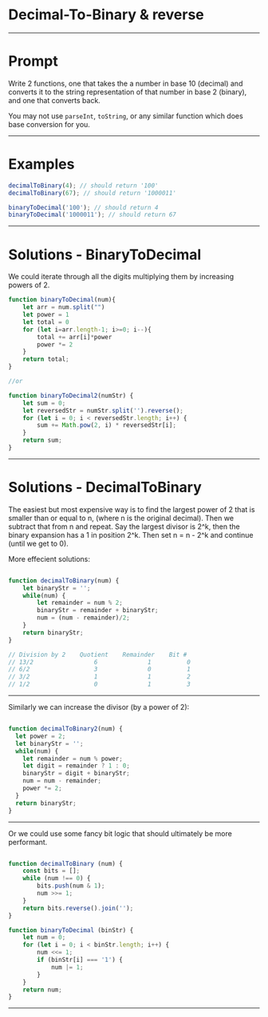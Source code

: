 

# Decimal-To-Binary & reverse
---

# Prompt

Write 2 functions, one that takes the a number in base 10 (decimal) and converts it to the string representation of that number in base 2 (binary), and one that converts back.

You may not use `parseInt`, `toString`, or any similar function which does base conversion for you.

---

# Examples

```js
decimalToBinary(4); // should return '100'
decimalToBinary(67); // should return '1000011'

binaryToDecimal('100'); // should return 4
binaryToDecimal('1000011'); // should return 67
```
---
# Solutions - BinaryToDecimal

We could iterate through all the digits multiplying them by increasing powers of 2.

```javascript
function binaryToDecimal(num){
    let arr = num.split("")
    let power = 1
    let total = 0
    for (let i=arr.length-1; i>=0; i--){
        total += arr[i]*power
        power *= 2
    }
    return total;
}

//or

function binaryToDecimal2(numStr) {
    let sum = 0;
    let reversedStr = numStr.split('').reverse();
    for (let i = 0; i < reversedStr.length; i++) {
        sum += Math.pow(2, i) * reversedStr[i];
    }
    return sum;
}

```
---
# Solutions - DecimalToBinary
The easiest but most expensive way is to find the largest power of 2 that is smaller than or equal to n, (where n is the original decimal). Then we subtract that from n and repeat. Say the largest divisor is 2^k, then the binary expansion has a 1 in position 2^k. Then set n = n - 2^k and continue (until we get to 0).

More effecient solutions:

```javascript

function decimalToBinary(num) {
    let binaryStr = '';
    while(num) {
        let remainder = num % 2;
        binaryStr = remainder + binaryStr;
        num = (num - remainder)/2;
    }
    return binaryStr;
}

// Division by 2    Quotient    Remainder    Bit #
// 13/2                 6              1          0
// 6/2                  3              0          1
// 3/2                  1              1          2
// 1/2                  0              1          3

```
---


Similarly we can increase the divisor (by a power of 2):

```javascript

function decimalToBinary2(num) {
  let power = 2;
  let binaryStr = '';
  while(num) {
    let remainder = num % power;
    let digit = remainder ? 1 : 0;
    binaryStr = digit + binaryStr;
    num = num - remainder;
    power *= 2;
  }
  return binaryStr;
}

```
---

Or we could use some fancy bit logic that should ultimately be more performant.


```javascript

function decimalToBinary (num) {
    const bits = [];
    while (num !== 0) {
        bits.push(num & 1);
        num >>= 1;
    }
    return bits.reverse().join('');
}

function binaryToDecimal (binStr) {
    let num = 0;
    for (let i = 0; i < binStr.length; i++) {
        num <<= 1;
        if (binStr[i] === '1') {
            num |= 1;
        }
    }
    return num;
}
```
---

